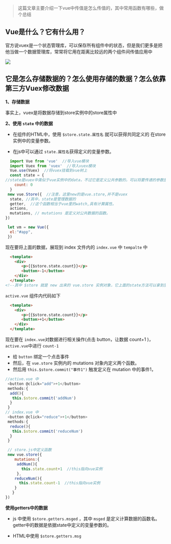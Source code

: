 > 这篇文章主要介绍一下vue中传值是怎么传值的，其中常用函数有哪些，做个总结


## Vue是什么？它有什么用？

官方说vuex是一个状态管理库，可以保存所有组件中的状态，但是我们更多是把他当做一个数据管理库，常常将它用在距离比较远的两个组件间传值应用中

![](https://i.imgur.com/XL0pdKv.png)

## 它是怎么存储数据的？怎么使用存储的数据？怎么依靠第三方Vuex修改数据

**1、存储数据**

事实上，vuex是将数据存储到store实例中的store属性中

**2、使用 `state` 中的数据**

- 在组件的HTML中，使用 `$store.state.属性名` 就可以获得共同定义的
在store实例中的变量参数。

- 在js中可以通过 `state.属性名`获得定义的变量参数。

```javascript
  import Vue from 'vue'  //导入vue模块
  import Vuex from 'vuex'  //导入vuex模块
  Vue.use(Vuex)  //将vuex挂载到vue树上
  const state = {  
//state是vuex中类似于vue实例中的data，不过它是定义公共参数的，可以将要传递的参数放在state中定义
    count: 0  
  }
 new vue.Store({  //注意，这里new的是vue.store,并不是vuex
  state, //其中，state是管理数据的
  getter,  //这个函数相当于vue里的watch,具有计算属性。
  actions,  
  mutations, // mutations 是定义对公共数据的函数。
})

 let vm = new Vue({
  el:"#app",
 })
```

现在要将上面的数据，展现到 index 文件内的 `index.vue` 中 `tempalte` 中

```html
  <template>
    <div>
       <p>{{$store.state.count}}</p>
       <button>-1</button>
    </div>
  </template>
<!--其中 $store 就是 new 出来的 vue.store 实例对象，它上面的state方法可以拿到里面定义的参数-->
```

`active.vue` 组件内代码如下

```html
  <template>
    <div>
       <p>{{$store.state.count}}</p>
       <button>+1</button>
    </div>
  </template>
```

现在要在 `index.vue`对数据进行相关操作(点击 button，让数据 count+1 )，`active.vue`中进行 `count-1`

  - 给 `button` 绑定一个点击事件
  - 然后，在 `vue.store` 实例内的 mutations 对象内定义两个函数。
  - 然后用 `this.$store.commit("事件1")` 触发定义在 mutation 中的事件1，

```javascript
//active.vue 中
 <button @click="add">+1</button>
 methods:{
  add(){
   this.$store.commit('addNum')
  }
 }
// index.vue 中
 <button @click="reduce">+1</button>
 methods:{
  reduce(){
   this.$store.commit('reduceNum')
  }
 }

 // store.js中定义函数
 new vue.store({
    mutations:{
     addNum(){
       this.state.count+1  //this指向vue实例
     },
    reduceNum(){
      this.state.count-1  //this指向vue实例
    }
   }
})
```

**使用getters中的数据**

- js 中使用 `$store.getters.msged` ，其中 `msged` 是定义计算数据的函数名。getter中的数据是依据state中定义的变量参数的。

- HTML中使用 `$store.getters.msg`